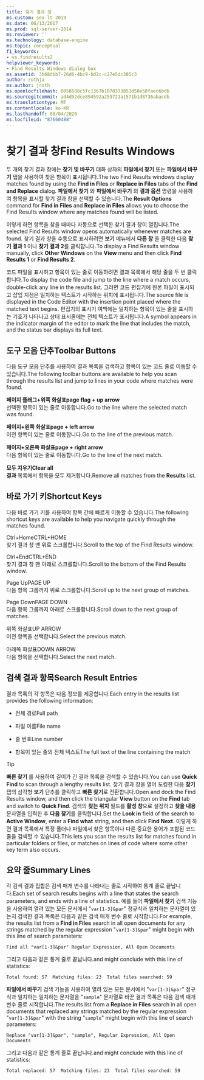 ```yaml
---
title: 찾기 결과 창
ms.custom: seo-lt-2019
ms.date: 06/13/2017
ms.prod: sql-server-2014
ms.reviewer: ''
ms.technology: database-engine
ms.topic: conceptual
f1_keywords:
- vs.findresults2
helpviewer_keywords:
- Find Results Windows dialog box
ms.assetid: 3b68dbb7-26d6-4bc9-bd2c-c27e5dc385c3
author: rothja
ms.author: jroth
ms.openlocfilehash: 0058588c5fc1367b1070373851d58e58faec6bdb
ms.sourcegitcommit: ad4d92dce894592a259721a1571b1d8736abacdb
ms.translationtype: MT
ms.contentlocale: ko-KR
ms.lasthandoff: 08/04/2020
ms.locfileid: "87660488"
---
```

# <a name="find-results-windows"></a><span data-ttu-id="ddf2d-102">찾기 결과 창</span><span class="sxs-lookup"><span data-stu-id="ddf2d-102">Find Results Windows</span></span>
  <span data-ttu-id="ddf2d-103">두 개의 찾기 결과 창에는 **찾기 및 바꾸기** 대화 상자의 **파일에서 찾기** 또는 **파일에서 바꾸기** 탭을 사용하여 찾은 항목이 표시됩니다.</span><span class="sxs-lookup"><span data-stu-id="ddf2d-103">The two Find Results windows display matches found by using the **Find in Files** or **Replace in Files** tabs of the **Find and Replace** dialog.</span></span> <span data-ttu-id="ddf2d-104">**파일에서 찾기** 와 **파일에서 바꾸기** 의 **결과 옵션** 명령을 사용하여 항목을 표시할 찾기 결과 창을 선택할 수 있습니다.</span><span class="sxs-lookup"><span data-stu-id="ddf2d-104">The **Result Options** command for **Find in Files** and **Replace in Files** allows you to choose the Find Results window where any matches found will be listed.</span></span>  
  
 <span data-ttu-id="ddf2d-105">이렇게 하면 항목을 찾을 때마다 자동으로 선택한 찾기 결과 창이 열립니다.</span><span class="sxs-lookup"><span data-stu-id="ddf2d-105">The selected Find Results window opens automatically whenever matches are found.</span></span> <span data-ttu-id="ddf2d-106">찾기 결과 창을 수동으로 표시하려면 **보기** 메뉴에서 **다른 창** 을 클릭한 다음 **찾기 결과 1** 이나 **찾기 결과 2**를 클릭합니다.</span><span class="sxs-lookup"><span data-stu-id="ddf2d-106">To display a Find Results window manually, click **Other Windows** on the **View** menu and then click **Find Results 1** or **Find Results 2**.</span></span>  
  
 <span data-ttu-id="ddf2d-107">코드 파일을 표시하고 항목이 있는 줄로 이동하려면 결과 목록에서 해당 줄을 두 번 클릭합니다.</span><span class="sxs-lookup"><span data-stu-id="ddf2d-107">To display the code file and jump to the line where a match occurs, double-click any line in the results list.</span></span> <span data-ttu-id="ddf2d-108">그러면 코드 편집기에 원본 파일이 표시되고 삽입 지점은 일치하는 텍스트가 시작하는 위치에 표시됩니다.</span><span class="sxs-lookup"><span data-stu-id="ddf2d-108">The source file is displayed in the Code Editor with the insertion point placed where the matched text begins.</span></span> <span data-ttu-id="ddf2d-109">편집기의 표시기 여백에는 일치하는 항목이 있는 줄을 표시하는 기호가 나타나고 상태 표시줄에는 전체 텍스트가 표시됩니다.</span><span class="sxs-lookup"><span data-stu-id="ddf2d-109">A symbol appears in the indicator margin of the editor to mark the line that includes the match, and the status bar displays its full text.</span></span>  
  
## <a name="toolbar-buttons"></a><span data-ttu-id="ddf2d-110">도구 모음 단추</span><span class="sxs-lookup"><span data-stu-id="ddf2d-110">Toolbar Buttons</span></span>  
 <span data-ttu-id="ddf2d-111">다음 도구 모음 단추를 사용하여 결과 목록을 검색하고 항목이 있는 코드 줄로 이동할 수 있습니다.</span><span class="sxs-lookup"><span data-stu-id="ddf2d-111">The following toolbar buttons are available to help you scan through the results list and jump to lines in your code where matches were found.</span></span>  
  
 <span data-ttu-id="ddf2d-112">**페이지 플래그+위쪽 화살표**</span><span class="sxs-lookup"><span data-stu-id="ddf2d-112">**page flag + up arrow**</span></span>  
 <span data-ttu-id="ddf2d-113">선택한 항목이 있는 줄로 이동합니다.</span><span class="sxs-lookup"><span data-stu-id="ddf2d-113">Go to the line where the selected match was found.</span></span>  
  
 <span data-ttu-id="ddf2d-114">**페이지+왼쪽 화살표**</span><span class="sxs-lookup"><span data-stu-id="ddf2d-114">**page + left arrow**</span></span>  
 <span data-ttu-id="ddf2d-115">이전 항목이 있는 줄로 이동합니다.</span><span class="sxs-lookup"><span data-stu-id="ddf2d-115">Go to the line of the previous match.</span></span>  
  
 <span data-ttu-id="ddf2d-116">**페이지+오른쪽 화살표**</span><span class="sxs-lookup"><span data-stu-id="ddf2d-116">**page + right arrow**</span></span>  
 <span data-ttu-id="ddf2d-117">다음 항목이 있는 줄로 이동합니다.</span><span class="sxs-lookup"><span data-stu-id="ddf2d-117">Go to the line of the next match.</span></span>  
  
 <span data-ttu-id="ddf2d-118">**모두 지우기**</span><span class="sxs-lookup"><span data-stu-id="ddf2d-118">**Clear all**</span></span>  
 <span data-ttu-id="ddf2d-119">**결과** 목록에서 항목을 모두 제거합니다.</span><span class="sxs-lookup"><span data-stu-id="ddf2d-119">Remove all matches from the **Results** list.</span></span>  
  
## <a name="shortcut-keys"></a><span data-ttu-id="ddf2d-120">바로 가기 키</span><span class="sxs-lookup"><span data-stu-id="ddf2d-120">Shortcut Keys</span></span>  
 <span data-ttu-id="ddf2d-121">다음 바로 가기 키를 사용하여 항목 간에 빠르게 이동할 수 있습니다.</span><span class="sxs-lookup"><span data-stu-id="ddf2d-121">The following shortcut keys are available to help you navigate quickly through the matches found.</span></span>  
  
 <span data-ttu-id="ddf2d-122">Ctrl+Home</span><span class="sxs-lookup"><span data-stu-id="ddf2d-122">CTRL+HOME</span></span>  
 <span data-ttu-id="ddf2d-123">찾기 결과 창 맨 위로 스크롤합니다.</span><span class="sxs-lookup"><span data-stu-id="ddf2d-123">Scroll to the top of the Find Results window.</span></span>  
  
 <span data-ttu-id="ddf2d-124">Ctrl+End</span><span class="sxs-lookup"><span data-stu-id="ddf2d-124">CTRL+END</span></span>  
 <span data-ttu-id="ddf2d-125">찾기 결과 창 맨 아래로 스크롤합니다.</span><span class="sxs-lookup"><span data-stu-id="ddf2d-125">Scroll to the bottom of the Find Results window.</span></span>  
  
 <span data-ttu-id="ddf2d-126">Page Up</span><span class="sxs-lookup"><span data-stu-id="ddf2d-126">PAGE UP</span></span>  
 <span data-ttu-id="ddf2d-127">다음 항목 그룹까지 위로 스크롤합니다.</span><span class="sxs-lookup"><span data-stu-id="ddf2d-127">Scroll up to the next group of matches.</span></span>  
  
 <span data-ttu-id="ddf2d-128">Page Down</span><span class="sxs-lookup"><span data-stu-id="ddf2d-128">PAGE DOWN</span></span>  
 <span data-ttu-id="ddf2d-129">다음 항목 그룹까지 아래로 스크롤합니다.</span><span class="sxs-lookup"><span data-stu-id="ddf2d-129">Scroll down to the next group of matches.</span></span>  
  
 <span data-ttu-id="ddf2d-130">위쪽 화살표</span><span class="sxs-lookup"><span data-stu-id="ddf2d-130">UP ARROW</span></span>  
 <span data-ttu-id="ddf2d-131">이전 항목을 선택합니다.</span><span class="sxs-lookup"><span data-stu-id="ddf2d-131">Select the previous match.</span></span>  
  
 <span data-ttu-id="ddf2d-132">아래쪽 화살표</span><span class="sxs-lookup"><span data-stu-id="ddf2d-132">DOWN ARROW</span></span>  
 <span data-ttu-id="ddf2d-133">다음 항목을 선택합니다.</span><span class="sxs-lookup"><span data-stu-id="ddf2d-133">Select the next match.</span></span>  
  
## <a name="search-result-entries"></a><span data-ttu-id="ddf2d-134">검색 결과 항목</span><span class="sxs-lookup"><span data-stu-id="ddf2d-134">Search Result Entries</span></span>  
 <span data-ttu-id="ddf2d-135">결과 목록의 각 항목은 다음 정보를 제공합니다.</span><span class="sxs-lookup"><span data-stu-id="ddf2d-135">Each entry in the results list provides the following information:</span></span>  
  
-   <span data-ttu-id="ddf2d-136">전체 경로</span><span class="sxs-lookup"><span data-stu-id="ddf2d-136">Full path</span></span>  
  
-   <span data-ttu-id="ddf2d-137">파일 이름</span><span class="sxs-lookup"><span data-stu-id="ddf2d-137">File name</span></span>  
  
-   <span data-ttu-id="ddf2d-138">줄 번호</span><span class="sxs-lookup"><span data-stu-id="ddf2d-138">Line number</span></span>  
  
-   <span data-ttu-id="ddf2d-139">항목이 있는 줄의 전체 텍스트</span><span class="sxs-lookup"><span data-stu-id="ddf2d-139">The full text of the line containing the match</span></span>  
  
> [!TIP]  
>  <span data-ttu-id="ddf2d-140">**빠른 찾기** 를 사용하여 길이가 긴 결과 목록을 검색할 수 있습니다.</span><span class="sxs-lookup"><span data-stu-id="ddf2d-140">You can use **Quick Find** to scan through a lengthy results list.</span></span> <span data-ttu-id="ddf2d-141">찾기 결과 창을 열어 도킹한 다음 **찾기** 탭의 삼각형 **보기** 단추를 클릭하고 **빠른 찾기**로 전환합니다.</span><span class="sxs-lookup"><span data-stu-id="ddf2d-141">Open and dock the Find Results window, and then click the triangular **View** button on the **Find** tab and switch to **Quick Find**.</span></span> <span data-ttu-id="ddf2d-142">검색의 **찾는 위치** 필드를 **활성 창**으로 설정하고 **찾을 내용** 문자열을 입력한 후 **다음 찾기**를 클릭합니다.</span><span class="sxs-lookup"><span data-stu-id="ddf2d-142">Set the **Look in** field of the search to **Active Window**, enter a **Find what** string, and then click **Find Next**.</span></span> <span data-ttu-id="ddf2d-143">이렇게 하면 결과 목록에서 특정 폴더나 파일에서 찾은 항목이나 다른 중요한 용어가 포함된 코드 줄을 검색할 수 있습니다.</span><span class="sxs-lookup"><span data-stu-id="ddf2d-143">This lets you scan the results list for matches found in particular folders or files, or matches on lines of code where some other key term also occurs.</span></span>  
  
## <a name="summary-lines"></a><span data-ttu-id="ddf2d-144">요약 줄</span><span class="sxs-lookup"><span data-stu-id="ddf2d-144">Summary Lines</span></span>  
 <span data-ttu-id="ddf2d-145">각 검색 결과 집합은 검색 매개 변수를 나타내는 줄로 시작하여 통계 줄로 끝납니다.</span><span class="sxs-lookup"><span data-stu-id="ddf2d-145">Each set of search results begins with a line that states the search parameters, and ends with a line of statistics.</span></span> <span data-ttu-id="ddf2d-146">예를 들어 **파일에서 찾기** 검색 기능을 사용하여 열려 있는 모든 문서에서 "`var[1-3]&par`" 정규식과 일치하는 문자열이 있는지 검색한 결과 목록은 다음과 같은 검색 매개 변수 줄로 시작합니다.</span><span class="sxs-lookup"><span data-stu-id="ddf2d-146">For example, the results list from a **Find in Files** search in all open documents for any strings matched by the regular expression "`var[1-3]&par`" might begin with this line of search parameters:</span></span>  
  
 `Find all "var[1-3]&par" Regular Expression, All Open Documents`  
  
 <span data-ttu-id="ddf2d-147">그리고 다음과 같은 통계 줄로 끝납니다.</span><span class="sxs-lookup"><span data-stu-id="ddf2d-147">and might conclude with this line of statistics:</span></span>  
  
 `Total found: 57  Matching files: 23  Total files searched: 59`  
  
 <span data-ttu-id="ddf2d-148">**파일에서 바꾸기** 검색 기능을 사용하여 열려 있는 모든 문서에서 "`var[1-3]&par`" 정규식과 일치하는 일치하는 문자열을 "`sample`" 문자열로 바꾼 결과 목록은 다음 검색 매개 변수 줄로 시작합니다.</span><span class="sxs-lookup"><span data-stu-id="ddf2d-148">The results list from a **Replace in Files** search in all open documents that replaced any strings matched by the regular expression "`var[1-3]&par`" with the string "`sample`" might begin with this line of search parameters:</span></span>  
  
 `Replace "var[1-3]&par", "sample", Regular Expression, All Open Documents`  
  
 <span data-ttu-id="ddf2d-149">그리고 다음과 같은 통계 줄로 끝납니다.</span><span class="sxs-lookup"><span data-stu-id="ddf2d-149">and might conclude with this line of statistics:</span></span>  
  
 `Total replaced: 57  Matching files: 23  Total files searched: 59`  
